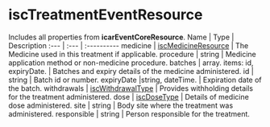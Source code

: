 # iscTreatmentEventResource
Includes all properties from **icarEventCoreResource**.
Name | Type | Description
:--- | :--- | :----------
medicine | [iscMedicineResource](https://github.com/integritysystemscompany/animal_schema/blob/master/types/iscMedicineReferenceType.json) | The Medicine used in this treatment if applicable.
procedure | string | Medicine application method or non-medicine procedure.
batches | array. items: id, expiryDate. | Batches and expiry details of the medicine administered.
id | string | Batch id or number.
expiryDate |string, dateTime. | Expiration date of the batch.
withdrawals | [iscWithdrawalType](https://github.com/integritysystemscompany/animal_schema/blob/master/types/iscWithdrawalType.json) | Provides withholding details for the treatment administered. 
dose | [iscDoseType](https://github.com/integritysystemscompany/animal_schema/blob/master/types/iscDoseType.json) | Details of medicine dose administered.
site | string |  Body site where the treatment was administered.
responsible | string | Person responsible for the treatment.